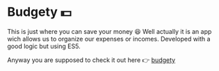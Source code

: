 # Budgety :dollar:
This is just where you can save your money :laughing:
Well actually it is an app wich allows us to organize our expenses or incomes. 
Developed with a good logic but using ES5.

Anyway you are supposed to check it out here :point_right: [budgety](https://budgety-dann.netlify.app/)
